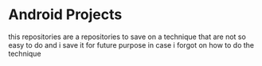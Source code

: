 # Android Projects

this repositories are a repositories to save on a technique that are not so easy to do and i save it for future purpose in case i forgot on how to do the technique
